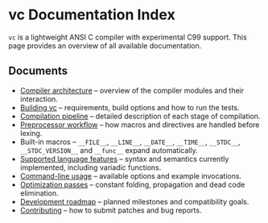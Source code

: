 # vc Documentation Index

`vc` is a lightweight ANSI C compiler with experimental C99 support. This page
provides an overview of all available documentation.

## Documents

- [Compiler architecture](architecture.md) – overview of the compiler modules
  and their interaction.
- [Building vc](building.md) – requirements, build options and how to run the
  tests.
- [Compilation pipeline](pipeline.md) – detailed description of each stage of
  compilation.
- [Preprocessor workflow](preprocessor.md) – how macros and directives are
  handled before lexing.
- Built-in macros – `__FILE__`, `__LINE__`, `__DATE__`, `__TIME__`,
  `__STDC__`, `__STDC_VERSION__` and `__func__` expand automatically.
- [Supported language features](language_features.md) – syntax and semantics
  currently implemented, including variadic functions.
- [Command-line usage](command_line.md) – available options and example
  invocations.
- [Optimization passes](optimization.md) – constant folding, propagation and
  dead code elimination.
- [Development roadmap](roadmap.md) – planned milestones and compatibility
  goals.
- [Contributing](../CONTRIBUTING.md) – how to submit patches and bug reports.
